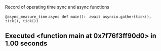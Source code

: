 Record of operating time sync and async functions


`@async_measure_time`
 `async def main(): `
   `await asyncio.gather(tick(), tick(), tick()) `
  
   Executed <function main at 0x7f76f3ff90d0> in 1.00 seconds
   ---
